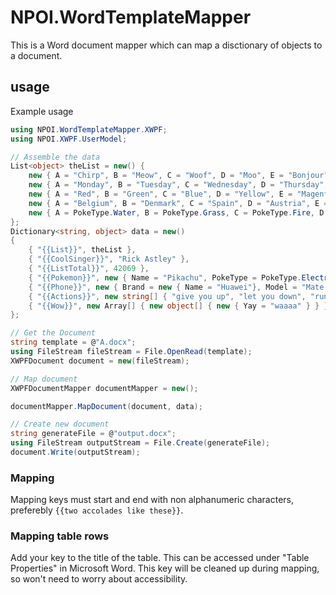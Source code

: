 # NPOI.WordTemplateMapper

This is a Word document mapper which can map a disctionary of objects to a document.

## usage

Example usage

```csharp
using NPOI.WordTemplateMapper.XWPF;
using NPOI.XWPF.UserModel;

// Assemble the data
List<object> theList = new() {
    new { A = "Chirp", B = "Meow", C = "Woof", D = "Moo", E = "Bonjour", F = "Quack"},
    new { A = "Monday", B = "Tuesday", C = "Wednesday", D = "Thursday", E = "Friday", F = "Saturday"},
    new { A = "Red", B = "Green", C = "Blue", D = "Yellow", E = "Magenta", F = "Cyan"},
    new { A = "Belgium", B = "Denmark", C = "Spain", D = "Austria", E = "Monaco", F = "Angola"},
    new { A = PokeType.Water, B = PokeType.Grass, C = PokeType.Fire, D = PokeType.Ghost, E = PokeType.Electric, F = PokeType.Fighting},
};
Dictionary<string, object> data = new()
{
    { "{{List}}", theList },
    { "{{CoolSinger}}", "Rick Astley" },
    { "{{ListTotal}}", 42069 },
    { "{{Pokemon}}", new { Name = "Pikachu", PokeType = PokeType.Electric } },
    { "{{Phone}}", new { Brand = new { Name = "Huawei"}, Model = "Mate 50 Pro" } },
    { "{{Actions}}", new string[] { "give you up", "let you down", "run around and desert you" } },
    { "{{Wow}}", new Array[] { new object[] { new { Yay = "waaaa" } } } }
};

// Get the Document
string template = @"A.docx";
using FileStream fileStream = File.OpenRead(template);
XWPFDocument document = new(fileStream);

// Map document
XWPFDocumentMapper documentMapper = new();

documentMapper.MapDocument(document, data);

// Create new document
string generateFile = @"output.docx";
using FileStream outputStream = File.Create(generateFile);
document.Write(outputStream);
```

### Mapping

Mapping keys must start and end with non alphanumeric characters, preferebly `{{two accolades like these}}`.

### Mapping table rows

Add your key to the title of the table. This can be accessed under "Table Properties" in Microsoft Word. This key will be cleaned up during mapping, so won't need to worry about accessibility.
